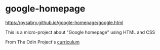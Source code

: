 # google-homepage 
https://pysabry.github.io/google-homepage/google.html

This is a micro-project about "Google homepage" using HTML and CSS 

From The Odin Project's [curriculum](http://www.theodinproject.com/courses/web-development-101/lessons/html-css)
